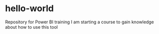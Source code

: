 # hello-world
Repository for Power BI training
I am starting a course to gain knowledge about how to use this tool
